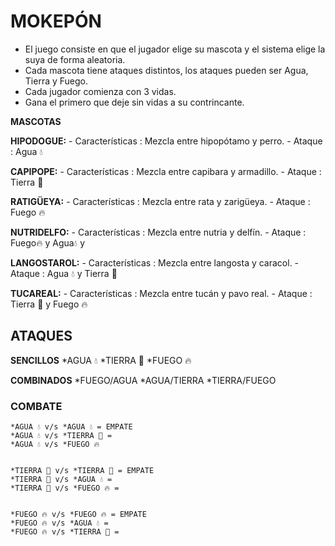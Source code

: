 # MOKEPÓN

- El juego consiste en que el jugador elige su mascota y el sistema elige la suya de forma aleatoria. 
- Cada mascota tiene ataques distintos, los ataques pueden ser Agua, Tierra y Fuego.
- Cada jugador comienza con 3 vidas.
- Gana el primero que deje sin vidas a su contrincante.



**MASCOTAS**


**HIPODOGUE:**
    - Características : Mezcla entre hipopótamo y perro.
    - Ataque : Agua 💧

**CAPIPOPE:**
    - Características : Mezcla entre capibara y armadillo.
    - Ataque : Tierra 🌱

**RATIGÜEYA:**
    - Características : Mezcla entre rata y zarigüeya.
    - Ataque : Fuego 🔥

**NUTRIDELFO:**
    - Características : Mezcla entre nutria y delfín.
    - Ataque : Fuego🔥 y Agua💧 y 

**LANGOSTAROL:**
    - Características : Mezcla entre langosta y caracol.
    - Ataque : Agua 💧 y Tierra 🌱 

**TUCAREAL:**
    - Características : Mezcla entre tucán y pavo real.
    - Ataque : Tierra 🌱 y Fuego 🔥


## ATAQUES


**SENCILLOS**
    *AGUA 💧
    *TIERRA 🌱
    *FUEGO 🔥

**COMBINADOS**
    *FUEGO/AGUA
    *AGUA/TIERRA
    *TIERRA/FUEGO

### COMBATE

    *AGUA 💧 v/s *AGUA 💧 = EMPATE
    *AGUA 💧 v/s *TIERRA 🌱 =
    *AGUA 💧 v/s *FUEGO 🔥


    *TIERRA 🌱 v/s *TIERRA 🌱 = EMPATE
    *TIERRA 🌱 v/s *AGUA 💧 =
    *TIERRA 🌱 v/s *FUEGO 🔥 =


    *FUEGO 🔥 v/s *FUEGO 🔥 = EMPATE
    *FUEGO 🔥 v/s *AGUA 💧 =
    *FUEGO 🔥 v/s *TIERRA 🌱 =